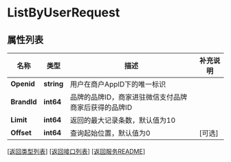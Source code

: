 # ListByUserRequest

## 属性列表

名称 | 类型 | 描述 | 补充说明
------------ | ------------- | ------------- | -------------
**Openid** | **string** | 用户在商户AppID下的唯一标识 | 
**BrandId** | **int64** | 品牌的品牌ID，商家进驻微信支付品牌商家后获得的品牌ID | 
**Limit** | **int64** | 返回的最大记录条数，默认值为10 | 
**Offset** | **int64** | 查询起始位置，默认值为0 | [可选] 

[\[返回类型列表\]](README.md#类型列表)
[\[返回接口列表\]](README.md#接口列表)
[\[返回服务README\]](README.md)


